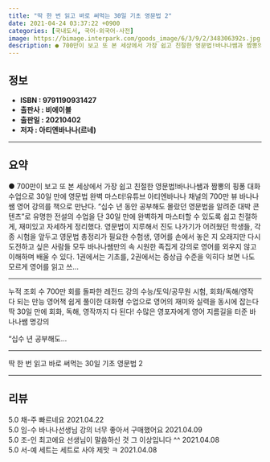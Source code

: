```yaml
---
title: "딱 한 번 읽고 바로 써먹는 30일 기초 영문법 2"
date: 2021-04-24 03:37:22 +0900
categories: [국내도서, 국어-외국어-사전]
image: https://bimage.interpark.com/goods_image/6/3/9/2/348306392s.jpg
description: ● 700만이 보고 또 본 세상에서 가장 쉽고 친절한 영문법!바나나쌤과 짬뽕의 핑퐁 대화 수업으로 30일 만에 영문법 완벽 마스터!유튜브 아티엔바나나 채널의 700만 뷰 바나나쌤 영어 강의를 책으로 만난다. “십수 년 동안 공부해도 몰랐던 영문법을 알려준 대박 콘텐츠”로 유명한 전설의
---
```


## **정보**

- **ISBN : 9791190931427**
- **출판사 : 비에이블**
- **출판일 : 20210402**
- **저자 : 아티엔바나나(르네)**

------



## **요약**

●  700만이 보고 또 본 세상에서 가장 쉽고 친절한 영문법!바나나쌤과 짬뽕의 핑퐁 대화 수업으로 30일 만에 영문법 완벽 마스터!유튜브 아티엔바나나 채널의 700만 뷰 바나나쌤 영어 강의를 책으로 만난다. “십수 년 동안 공부해도 몰랐던 영문법을 알려준 대박 콘텐츠”로 유명한 전설의 수업을 단 30일 만에 완벽하게 마스터할 수 있도록 쉽고 친절하게, 재미있고 자세하게 정리했다. 영문법이 지루해서 진도 나가기가 어려웠던 학생들, 각종 시험을 앞두고 영문법 총정리가 필요한 수험생, 영어를 손에서 놓은 지 오래지만 다시 도전하고 싶은 사람들 모두 바나나쌤만의 속 시원한 족집게 강의로 영어를 외우지 않고 이해하며 배울 수 있다. 1권에서는 기초를, 2권에서는 중상급 수준을 익히다 보면 나도 모르게 영어를 읽고 쓰...

------

 누적 조회 수 700만 회를 돌파한 레전드 강의 
 수능/토익/공무원 시험, 회화/독해/영작 다 되는 만능 영어책 
 쉽게 풀이한 대화형 수업으로 영어의 재미와 실력을 동시에 잡는다 딱 30일 만에 회화, 독해, 영작까지 다 된다!
수많은 영포자에게 영어 지름길을 터준 바나나쌤 명강의

“십수 년 공부해도... 

------


딱 한 번 읽고 바로 써먹는 30일 기초 영문법 2 

------


## **리뷰** 

5.0 채-주 빠르네요  2021.04.22 <br/>5.0 임-수 바나나선생님 강의 너무 좋아서 구매했어요 2021.04.09 <br/>5.0 조-인 최고에요 선생님이 말씀하신 것 그 이상입니다 ^^ 2021.04.08 <br/>5.0 서-예 세트는 세트로 사야 제맛 ㅋ 2021.04.08 <br/>